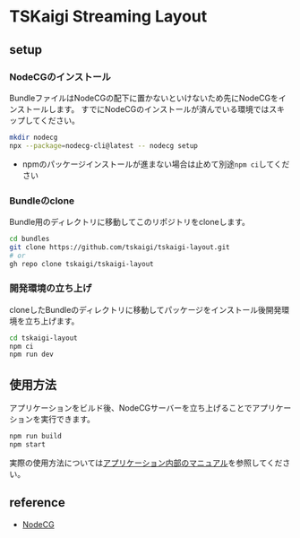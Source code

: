 # TSKaigi Streaming Layout

## setup

### NodeCGのインストール

BundleファイルはNodeCGの配下に置かないといけないため先にNodeCGをインストールします。
すでにNodeCGのインストールが済んでいる環境ではスキップしてください。

```sh
mkdir nodecg
npx --package=nodecg-cli@latest -- nodecg setup
```

- npmのパッケージインストールが進まない場合は止めて別途`npm ci`してください

### Bundleのclone

Bundle用のディレクトリに移動してこのリポジトリをcloneします。

```sh
cd bundles
git clone https://github.com/tskaigi/tskaigi-layout.git
# or
gh repo clone tskaigi/tskaigi-layout
```

### 開発環境の立ち上げ

cloneしたBundleのディレクトリに移動してパッケージをインストール後開発環境を立ち上げます。

```sh
cd tskaigi-layout
npm ci
npm run dev
```

## 使用方法

アプリケーションをビルド後、NodeCGサーバーを立ち上げることでアプリケーションを実行できます。

```sh
npm run build
npm start
```

実際の使用方法については[アプリケーション内部のマニュアル](https://github.com/tskaigi/tskaigi-layout/blob/main/src/browser/dashboard/data/manual/index.md)を参照してください。

## reference

- [NodeCG](https://www.nodecg.dev/ja/)
